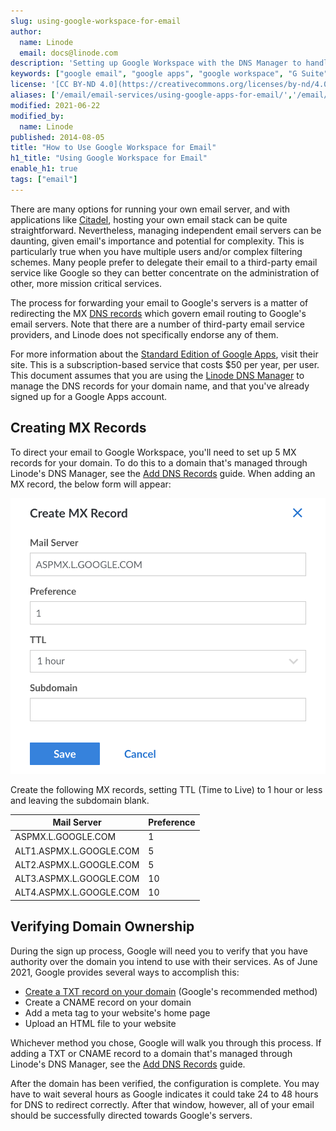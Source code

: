 ```yaml
---
slug: using-google-workspace-for-email
author:
  name: Linode
  email: docs@linode.com
description: 'Setting up Google Workspace with the DNS Manager to handle email for your domains.'
keywords: ["google email", "google apps", "google workspace", "G Suite"]
license: '[CC BY-ND 4.0](https://creativecommons.org/licenses/by-nd/4.0)'
aliases: ['/email/email-services/using-google-apps-for-email/','/email/google-mail/','/email/using-google-apps-for-email/','/guides/using-google-apps-for-email/']
modified: 2021-06-22
modified_by:
  name: Linode
published: 2014-08-05
title: "How to Use Google Workspace for Email"
h1_title: "Using Google Workspace for Email"
enable_h1: true
tags: ["email"]
---
```


There are many options for running your own email server, and with applications like [Citadel](/docs/guides/email/citadel/), hosting your own email stack can be quite straightforward. Nevertheless, managing independent email servers can be daunting, given email's importance and potential for complexity. This is particularly true when you have multiple users and/or complex filtering schemes. Many people prefer to delegate their email to a third-party email service like Google so they can better concentrate on the administration of other, more mission critical services.

The process for forwarding your email to Google's servers is a matter of redirecting the MX [DNS records](/docs/dns-guides/introduction-to-dns) which govern email routing to Google's email servers. Note that there are a number of third-party email service providers, and Linode does not specifically endorse any of them.

For more information about the [Standard Edition of Google Apps](http://www.google.com/apps/), visit their site. This is a subscription-based service that costs \$50 per year, per user. This document assumes that you are using the [Linode DNS Manager](/docs/dns-guides/configuring-dns-with-the-linode-manager) to manage the DNS records for your domain name, and that you've already signed up for a Google Apps account.

## Creating MX Records

To direct your email to Google Workspace, you'll need to set up 5 MX records for your domain. To do this to a domain that's managed through Linode's DNS Manager, see the [Add DNS Records](/docs/products/networking/dns-manager/guides/add-dns-records/) guide. When adding an MX record, the below form will appear:

![Screenshot depicting the Add MX Record form within the Linode DNS Manager](add-mx-record-google-workspace.png "Add MX Record in Linode DNS Manager")

Create the following MX records, setting TTL (Time to Live) to 1 hour or less and leaving the subdomain blank.

| Mail Server | Preference |
| --- | --- |
| ASPMX.L.GOOGLE.COM | 1 |
| ALT1.ASPMX.L.GOOGLE.COM | 5 |
| ALT2.ASPMX.L.GOOGLE.COM | 5 |
| ALT3.ASPMX.L.GOOGLE.COM | 10 |
| ALT4.ASPMX.L.GOOGLE.COM | 10 |

## Verifying Domain Ownership

During the sign up process, Google will need you to verify that you have authority over the domain you intend to use with their services. As of June 2021, Google provides several ways to accomplish this:

- [Create a TXT record on your domain](https://support.google.com/a/answer/183895) (Google's recommended method)
- Create a CNAME record on your domain
- Add a meta tag to your website's home page
- Upload an HTML file to your website

Whichever method you chose, Google will walk you through this process. If adding a TXT or CNAME record to a domain that's managed through Linode's DNS Manager, see the [Add DNS Records](/docs/products/networking/dns-manager/guides/add-dns-records/) guide.

After the domain has been verified, the configuration is complete. You may have to wait several hours as Google indicates it could take 24 to 48 hours for DNS to redirect correctly. After that window, however, all of your email should be successfully directed towards Google's servers.
